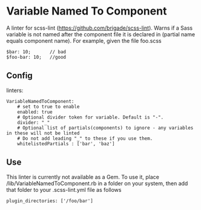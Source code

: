 Variable Named To Component
===
A linter for scss-lint (https://github.com/brigade/scss-lint). Warns if a Sass variable is not named after the component file it is declared in (partial name equals component name). For example, given the file foo.scss
    
    $bar: 10;       // bad
    $foo-bar: 10;   //good 

Config
---

linters:

    VariableNamedToComponent:
        # set to true to enable
        enabled: true
        # Optional divider token for variable. Default is "-".
        divider: "_"
        # Optional list of partials(components) to ignore - any variables in these will not be linted
        # Do not add leading "_" to these if you use them.
        whitelistedPartials : ['bar', 'baz']

Use
---
This linter is currently not available as a Gem. To use it, place /lib/VariableNamedToComponent.rb in a folder on your system, then add that folder to your .scss-lint.yml file as follows

    plugin_directories: ['/foo/bar']